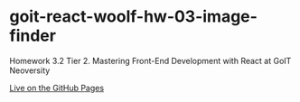 # goit-react-woolf-hw-03-image-finder
Homework 3.2 Tier 2. Mastering Front-End Development with React at GoIT Neoversity

[Live on the GitHub Pages](https://stdev33.github.io/goit-react-woolf-hw-03-image-finder/)
